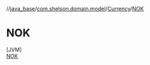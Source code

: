 //[java_base](../../../../index.md)/[com.shelson.domain.model](../../index.md)/[Currency](../index.md)/[NOK](index.md)

# NOK

[JVM]\
[NOK](index.md)
